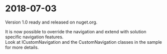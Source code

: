 # 2018-07-03 #
Version 1.0 ready and released on nuget.org.   
   
It is now possible to override the navigation and extend with solution specific navigation features.   
Look at ICustomNavigation and the CustomNavigation classes in the sample for more details.   